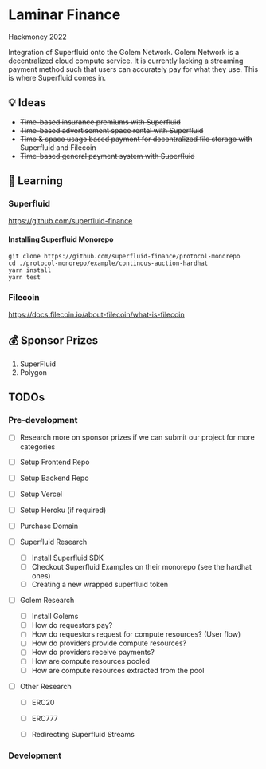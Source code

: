 # Laminar Finance 
Hackmoney 2022

Integration of Superfluid onto the Golem Network. Golem Network is a decentralized cloud compute service. It is currently lacking a streaming payment method such that users can accurately pay for what they use. This is where Superfluid comes in.

## :bulb: Ideas

- ~~Time-based insurance premiums with Superfluid~~
- ~~Time-based advertisement space rental with Superfluid~~
- ~~Time & space usage based payment for decentralized file storage with Superfluid and Filecoin~~
- ~~Time-based general payment system with Superfluid~~

## :book: Learning

### Superfluid

<https://github.com/superfluid-finance>

#### Installing Superfluid Monorepo

```
git clone https://github.com/superfluid-finance/protocol-monorepo
cd ./protocol-monorepo/example/continous-auction-hardhat
yarn install
yarn test
```

### Filecoin

<https://docs.filecoin.io/about-filecoin/what-is-filecoin>

## 💰 Sponsor Prizes

1. SuperFluid
2. Polygon

## TODOs

### Pre-development

- [ ] Research more on sponsor prizes if we can submit our project for more categories

- [ ] Setup Frontend Repo
- [ ] Setup Backend Repo
- [ ] Setup Vercel
- [ ] Setup Heroku (if required)
- [ ] Purchase Domain

- [ ] Superfluid Research
    - [ ] Install Superfluid SDK
    - [ ] Checkout Superfluid Examples on their monorepo (see the hardhat ones)
    - [ ] Creating a new wrapped superfluid token

- [ ] Golem Research
    - [ ] Install Golems
    - [ ] How do requestors pay?
    - [ ] How do requestors request for compute resources? (User flow)
    - [ ] How do providers provide compute resources?
    - [ ] How do providers receive payments?
    - [ ] How are compute resources pooled
    - [ ] How are compute resources extracted from the pool

- [ ] Other Research
    - [ ] ERC20
    - [ ] ERC777
    - [ ] Redirecting Superfluid Streams


### Development